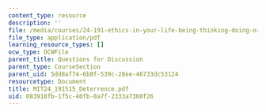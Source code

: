 ```yaml
---
content_type: resource
description: ''
file: /media/courses/24-191-ethics-in-your-life-being-thinking-doing-or-not-spring-2015/083918fb1f5c40fb8a7f2333a7360f26_MIT24_191S15_Deterrence.pdf
file_type: application/pdf
learning_resource_types: []
ocw_type: OCWFile
parent_title: Questions for Discussion
parent_type: CourseSection
parent_uid: 5dd8af74-6b8f-539c-28ee-46733dc53124
resourcetype: Document
title: MIT24_191S15_Deterrence.pdf
uid: 083918fb-1f5c-40fb-8a7f-2333a7360f26
---
```

